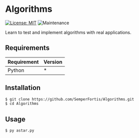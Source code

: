 # Algorithms
[![License: MIT](https://img.shields.io/badge/License-MIT-blue.svg?style=for-the-badge)](https://opensource.org/licenses/MIT)
![Maintenance](https://img.shields.io/maintenance/yes/2020?style=for-the-badge)

Learn to test and implement algorithms with real applications.

## Requirements
| Requirement | Version |
| ---|---|
| Python | * |


## Installation
```bash
$ git clone https://github.com/SemperFortis/Algorithms.git
$ cd Algorithms
```

## Usage
```bash
$ py astar.py
```